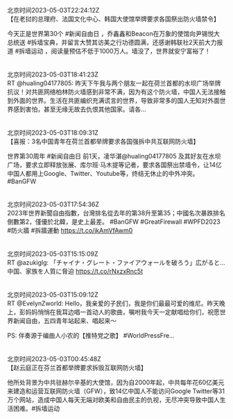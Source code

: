 北京时间2023-05-03T22:24:12Z<br>【在老挝的总理府、法国文化中心、韩国大使馆举牌要求各国祭出防火墙禁令】

今天正是世界第30个 #新闻自由日 ，乔鑫鑫和Beacon在万象的使馆向尹锡悦大总统送 #拆墙宝典，并留言大赞其访美之行功德圆满，还感谢韩联社2天前大力报道 #拆墙运动 ，阅读量预估不低于1000万人。墙没了，世界就安宁富裕了！<br><br><br>北京时间2023-05-03T18:41:23Z<br>RT @hualing04177805: 昨天下午我与两个朋友一起在荷兰首都的水坝广场举牌抗议！对共匪网络柏林防火墙感到非常不满，因为有这个防火墙，中国人无法接触到外面的世界。生活在共匪编织充满谎言的世界，导致非常多的国人无知对外面世界感到害怕，甚至无缘无故去仇恨其他国家。请各…<br><br><br>北京时间2023-05-03T18:09:31Z<br>【喜报：3名中国青年在荷兰首都举牌要求各国强拆中共互联网防火墙】

世界第30周年 #新闻自由日 前1天，凌华湛@hualing04177805 及其好友在水坝广场，要求立即释放张展、库尔班·马木提等记者，要求各国祭出禁墙令，让14亿中国人都用上Google、Twitter、Youtube等，终结无休止的中外冲突。#BanGFW<br><br><br>北京时间2023-05-03T17:54:36Z<br>2023年世界新聞自由指數，台灣排名從去年的第38升至第35；中國名次暴跌排名倒數第2，僅優於北韓，是史上最差。 
#BanGFW #GreatFirewall #WPFD2023 #防火牆
#拆牆運動
https://t.co/jkAmVfAwm0<br><br><br>北京时间2023-05-03T15:15:09Z<br>RT @azukiglg: 「チャイナ・グレート・ファイアウォールを破ろう」広がると…中国、家族を人質に脅迫 https://t.co/rNxzxRnc5t<br><br><br>北京时间2023-05-03T15:09:12Z<br>RT @EvelynZworld: Hello，我亲爱的子民们，我是你们最最可爱的维尼。昨天晚上，彭妈妈悄悄在我耳边唱一首动人的歌曲，嘱咐我今天一定献唱给你们，祝愿世界新闻自由，五四青年站起来、唱起来～

PS: 伴奏源于编曲人小农的【推特党之歌】
#WorldPressFre…<br><br><br>北京时间2023-05-03T00:45:48Z<br>【赵云庭正在芬兰首都举牌要求拆毁互联网防火墙】

他所处背景为中共驻赫尔辛基的大使馆，因为自2000年起，中共每年花60亿美元来建造和运营互联网防火墙（GFW），致14亿中国人不能访问Google Twitter等31万个网站，造成中国人每天无端对欧美和自由民主的仇视，无尽冲突导致中国人生活困难。#拆墙运动<br><br><br>